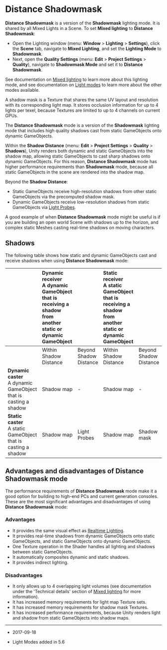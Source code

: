 # Distance Shadowmask

__Distance Shadowmask__ is a version of the __Shadowmask__ lighting mode. It is shared by all Mixed Lights in a Scene. To set __Mixed lighting__ to __Distance Shadowmask__: 

* Open the Lighting window (menu: __Window__ > __Lighting__ > __Settings__), click the __Scene__ tab, navigate to __Mixed Lighting__, and set the __Lighting Mode__ to __Shadowmask__. 
* Next, open the __Quality Settings__ (menu: __Edit__ > __Project Settings__ > __Quality__), navigate to __Shadowmask Mode__ and set it to __Distance Shadowmask__. 

See documentation on [Mixed lighting](LightMode-Mixed) to learn more about this lighting mode, and see documentation on [Light modes](LightModes) to learn more about the other modes available. 

A shadow mask is a Texture that shares the same UV layout and resolution with its corresponding light map. It stores occlusion information for up to 4 lights per texel, because Textures are limited to up to 4 channels on current GPUs.

The __Distance Shadowmask__ mode is a version of the __Shadowmask__ lighting mode that includes high quality shadows cast from static GameObjects onto dynamic GameObjects.

Within the __Shadow Distance__ (menu: __Edit__ > __Project Settings__ > __Quality__ > __Shadows__), Unity renders both dynamic and static GameObjects into the shadow map, allowing static GameObjects to cast sharp shadows onto dynamic GameObjects. For this reason, __Distance Shadowmask__ mode has higher performance requirements than __Shadowmask__ mode, because all static GameObjects in the scene are rendered into the shadow map.


Beyond the __Shadow Distance__:

* Static GameObjects receive high-resolution shadows from other static GameObjects via the precomputed shadow mask.
* Dynamic GameObjects receive low-resolution shadows from static GameObjects via [Light Probes](LightProbes).

A good example of when __Distance Shadowmask__ mode might be useful is if you are building an open world Scene with shadows up to the horizon, and complex static Meshes casting real-time shadows on moving characters.

## Shadows

The following table shows how static and dynamic GameObjects cast and receive shadows when using __Distance Shadowmask__ mode:

| | __Dynamic receiver__<br/>A dynamic GameObject that is receiving a shadow from another static or dynamic GameObject |  | __Static receiver__<br/>A static GameObject that is receiving a shadow from another static or dynamic GameObject||
|:---|:---|:---|:---|:---| 
| | Within Shadow Distance | Beyond Shadow Distance | Within Shadow Distance | Beyond Shadow Distance |
| __Dynamic caster__<br/>A dynamic GameObject that is casting a shadow| Shadow map | - | Shadow map | - |
| __Static caster__<br/>A static GameObject that is casting a shadow| Shadow map | Light Probes | Shadow map | Shadow mask |



## Advantages and disadvantages of Distance Shadowmask mode

The performance requirements of __Distance Shadowmask__ mode make it a good option for building to high-end PCs and current generation consoles. These are the most significant advantages and disadvantages of using __Distance Shadowmask__ mode:

### Advantages

* It provides the same visual effect as [Realtime Lighting](LightMode-Realtime).
* It provides real-time shadows from dynamic GameObjects onto static GameObjects, and static GameObjects onto dynamic GameObjects.
* One Texture operation in the Shader handles all lighting and shadows between static GameObjects.
* It automatically composites dynamic and static shadows.
* It provides indirect lighting.

### Disadvantages

* It only allows up to 4 overlapping light volumes (see documentation under the 'Technical details' section of [Mixed lighting](LightMode-Mixed) for more information).
* It has increased memory requirements for light map Texture sets.
* It has increased memory requirements for shadow mask Textures.
* It has increased performance requirements, because Unity renders light and shadow from static GameObjects into shadow maps.

---

* <span class="page-edit"> 2017-09-18 <!-- include IncludeTextNewPageSomeEdit --></span>

* <span class="page-history">Light Modes added in 5.6</span>